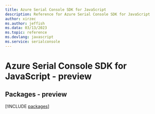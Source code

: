 ```yaml
---
title: Azure Serial Console SDK for JavaScript
description: Reference for Azure Serial Console SDK for JavaScript
author: xirzec
ms.author: jeffish
ms.data: 03/13/2023
ms.topic: reference
ms.devlang: javascript
ms.service: serialconsole
---
```

# Azure Serial Console SDK for JavaScript - preview
## Packages - preview
[!INCLUDE [packages](serial-console-index.md)]